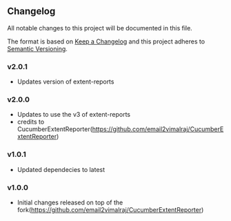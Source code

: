 ## Changelog
All notable changes to this project will be documented in this file.

The format is based on [Keep a Changelog](http://keepachangelog.com/) 
and this project adheres to [Semantic Versioning](http://semver.org/).

### v2.0.1
- Updates version of extent-reports

### v2.0.0
- Updates to use the v3 of extent-reports
- credits to CucumberExtentReporter(https://github.com/email2vimalraj/CucumberExtentReporter)

### v1.0.1
- Updated dependecies to latest

### v1.0.0
- Initial changes released on top of the fork(https://github.com/email2vimalraj/CucumberExtentReporter) 
